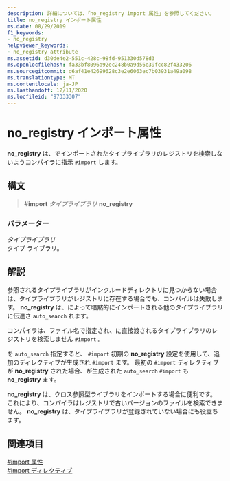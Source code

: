 ```yaml
---
description: 詳細については、「no_registry import 属性」を参照してください。
title: no_registry インポート属性
ms.date: 08/29/2019
f1_keywords:
- no_registry
helpviewer_keywords:
- no_registry attribute
ms.assetid: d30de4e2-551c-428c-98fd-951330d578d3
ms.openlocfilehash: fa33bf8096a92ec248b0a9d56e39fcc82f433206
ms.sourcegitcommit: d6af41e42699628c3e2e6063ec7b03931a49a098
ms.translationtype: MT
ms.contentlocale: ja-JP
ms.lasthandoff: 12/11/2020
ms.locfileid: "97333307"
---
```

# <a name="no_registry-import-attribute"></a>no_registry インポート属性

**no_registry** は、でインポートされたタイプライブラリのレジストリを検索しないようコンパイラに指示 `#import` します。

## <a name="syntax"></a>構文

> **#import** *タイプライブラリ* **no_registry**

### <a name="parameters"></a>パラメーター

*タイプライブラリ*\
タイプ ライブラリ。

## <a name="remarks"></a>解説

参照されるタイプライブラリがインクルードディレクトリに見つからない場合は、タイプライブラリがレジストリに存在する場合でも、コンパイルは失敗します。  **no_registry** は、によって暗黙的にインポートされる他のタイプライブラリに伝達さ `auto_search` れます。

コンパイラは、ファイル名で指定され、に直接渡されるタイプライブラリのレジストリを検索しません `#import` 。

を `auto_search` 指定すると、 `#import` 初期の **no_registry** 設定を使用して、追加のディレクティブが生成され `#import` ます。 最初の `#import` ディレクティブが **no_registry** された場合、が生成された `auto_search` `#import` も **no_registry** ます。

**no_registry** は、クロス参照型ライブラリをインポートする場合に便利です。 これにより、コンパイラはレジストリで古いバージョンのファイルを検索できません。 **no_registry** は、タイプライブラリが登録されていない場合にも役立ちます。

## <a name="see-also"></a>関連項目

[#import 属性](../preprocessor/hash-import-attributes-cpp.md)\
[#import ディレクティブ](../preprocessor/hash-import-directive-cpp.md)
